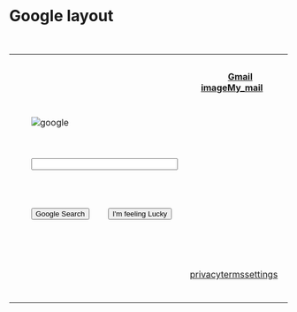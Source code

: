 <html>
 <head>
  <h1>Google layout</h1>
</head>
 <body>
   <table>
   <tr>
      <th colspan="2" width="450" height="100"></th>
      <th width="50" height="20">
   <a href="https://www.google.com">Gmail </a><a href="https://i.pinimg.com/736x/50/af/1a/50af1a67e06d6e8c1574ff34b7e1c948.jpg">image</a><a href="mailto:@gmail.com?subject = Feedback&body = Message">My_mail</a>
   </th>
   </tr>
    <tr>
      <td rowspan="4" width="450" height="100"></td>
    </tr>
   <tr>
      <td width="300" height="50"><img src="https://www.google.com/images/branding/googlelogo/1x/googlelogo_color_272x92dp.png" alt="google"></td>
   </tr>
   <tr>
    <td height="100"><input type="text" size="30" ></td>
 </tr>
      <tr>
      <td width="450" height="100"><input type="submit" value="Google Search" class="button">
       <input type="submit" value="I'm feeling Lucky" class="button">
       </td>
 </tr>
   <tr>
    <td colspan="2" width="450" height="100"></td>
   <td width="450" height="100">
    <a href="https://www.google.com">privacy</a><a href="https://www.google.com">terms</a><a href="https://www.google.com">settings</a>
    </td>
 </tr>
</table>
</body>
</html>
